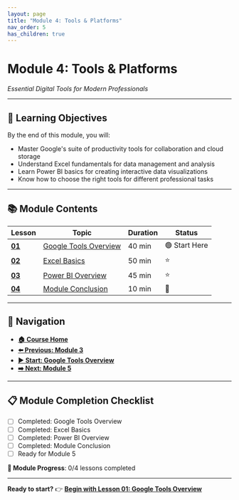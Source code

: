 ```yaml
---
layout: page
title: "Module 4: Tools & Platforms"
nav_order: 5
has_children: true
---
```


# Module 4: Tools & Platforms
*Essential Digital Tools for Modern Professionals*

---

## 🎯 **Learning Objectives**
By the end of this module, you will:
- Master Google's suite of productivity tools for collaboration and cloud storage
- Understand Excel fundamentals for data management and analysis
- Learn Power BI basics for creating interactive data visualizations
- Know how to choose the right tools for different professional tasks

---

## 📚 **Module Contents**

| Lesson | Topic | Duration | Status |
|--------|-------|----------|---------|
| **[01](intro_to_google_tools.md)** | [Google Tools Overview](intro_to_google_tools.md) | 40 min | 🟢 Start Here |
| **[02](basics_of_excel.md)** | [Excel Basics](basics_of_excel.md) | 50 min | ⭐ |
| **[03](overview_of_powerbi.md)** | [Power BI Overview](overview_of_powerbi.md) | 45 min | ⭐ |
| **[04](course_conclusion.md)** | [Module Conclusion](course_conclusion.md) | 10 min | 🎯 |

---

## 🧭 **Navigation**
- **[🏠 Course Home](../README.md)**
- **[⬅️ Previous: Module 3](../03_customer_service_and_crm/)**
- **[▶️ Start: Google Tools Overview](intro_to_google_tools.md)**
- **[➡️ Next: Module 5](../05_soft_skills/)**

---

## 📋 **Module Completion Checklist**
- [ ] Completed: Google Tools Overview
- [ ] Completed: Excel Basics  
- [ ] Completed: Power BI Overview
- [ ] Completed: Module Conclusion
- [ ] Ready for Module 5

**🎉 Module Progress**: 0/4 lessons completed

---

**Ready to start?** 👉 **[Begin with Lesson 01: Google Tools Overview](intro_to_google_tools.md)**